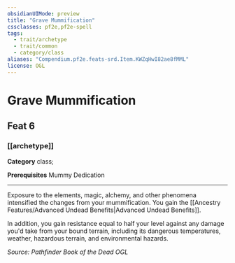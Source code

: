 ```yaml
---
obsidianUIMode: preview
title: "Grave Mummification"
cssclasses: pf2e,pf2e-spell
tags:
  - trait/archetype
  - trait/common
  - category/class
aliases: "Compendium.pf2e.feats-srd.Item.KWZqHwI82ae8fMML"
license: OGL
---
```

# Grave Mummification
## Feat 6
### [[archetype]]

**Category** class; 



**Prerequisites** Mummy Dedication
* * *
Exposure to the elements, magic, alchemy, and other phenomena intensified the changes from your mummification. You gain the [[Ancestry Features/Advanced Undead Benefits|Advanced Undead Benefits]].

In addition, you gain resistance equal to half your level against any damage you'd take from your bound terrain, including its dangerous temperatures, weather, hazardous terrain, and environmental hazards.

*Source: Pathfinder Book of the Dead*
*OGL*